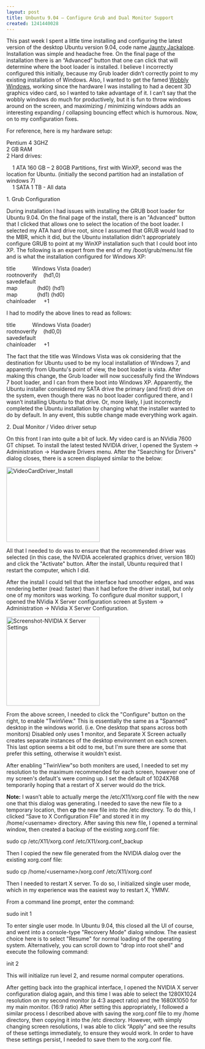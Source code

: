 ```yaml
---
layout: post
title: Unbuntu 9.04 – Configure Grub and Dual Monitor Support
created: 1241440028
---
```

<p>This past week I spent a little time installing and configuring the latest version of the desktop Ubuntu version 9.04, code name <a href="https://wiki.ubuntu.com/JauntyJackalope" target="_blank">Jaunty Jackalope</a>. Installation was simple and headache free. On the final page of the installation there is an “Advanced” button that one can click that will determine where the boot loader is installed. I believe I incorrectly configured this initially, because my Grub loader didn’t correctly point to my existing installation of Windows. Also, I wanted to get the famed <a href="http://www.youtube.com/watch?v=nbCg9_YgKgM" target="_blank">Wobbly Windows</a>, working since the hardware I was installing to had a decent 3D graphics video card, so I wanted to take advantage of it. I can’t say that the wobbly windows do much for productively, but it is fun to throw windows around on the screen, and maximizing / minimizing windows adds an interesting expanding / collapsing bouncing effect which is humorous. Now, on to my configuration fixes.</p>    <p>For reference, here is my hardware setup:</p>  <p>Pentium 4 3GHZ   <br />2 GB RAM    <br />2 Hard drives:</p>  &#160;&#160;&#160; 1 ATA 160 GB – 2 80GB Partitions, first with WinXP, second was the location for Ubuntu. (initially the second partition had an installation of windows 7)     <br />&#160;&#160;&#160; 1 SATA 1 TB - All data<p>1. Grub Configuration </p>  <p> During installation I had issues with installing the GRUB boot loader for Ubuntu 9.04. On the final page of the install, there is an &quot;Advanced&quot; button that I clicked that allows one to select the location of the boot loader. I selected my ATA hard drive root, since I assumed that GRUB would load to the MBR, which it did, but the Ubuntu installation didn't appropriately configure GRUB to point at my WinXP installation such that I could boot into XP. The following is an expert from the end of my /boot/grub/menu.lst file and is what the installation configured for Windows XP: </p>  <p> title&#160;&#160;&#160;&#160;&#160;&#160;&#160;&#160;&#160;&#160; Windows Vista (loader)   <br /> rootnoverify&#160;&#160;&#160; (hd1,0)    <br /> savedefault    <br /> map&#160;&#160;&#160;&#160;&#160;&#160;&#160;&#160;&#160;&#160;&#160;&#160; (hd0) (hd1)    <br /> map&#160;&#160;&#160;&#160;&#160;&#160;&#160;&#160;&#160;&#160;&#160;&#160; (hd1) (hd0)    <br /> chainloader&#160;&#160;&#160;&#160; +1 </p>  <p>I had to modify the above lines to read as follows: </p>  <p> title&#160;&#160;&#160;&#160;&#160;&#160;&#160;&#160;&#160;&#160; Windows Vista (loader)   <br /> rootnoverify&#160;&#160;&#160; (hd0,0)    <br /> savedefault    <br /> chainloader&#160;&#160;&#160;&#160; +1 </p>  <p>The fact that the title was Windows Vista was ok considering that the destination for Ubuntu used to be my local installation of Windows 7, and apparently from Ubuntu's point of view, the boot loader is vista. After making this change, the Grub loader will now successfully find the Windows 7 boot loader, and I can from there boot into Windows XP. Apparently, the Ubuntu installer considered my SATA drive the primary (and first) drive on the system, even though there was no boot loader configured there, and I wasn’t installing Ubuntu to that drive. Or, more likely, I just incorrectly completed the Ubuntu installation by changing what the installer wanted to do by default. In any event, this subtle change made everything work again.</p>  <p>2. Dual Monitor / Video driver setup </p>  <p>On this front I ran into quite a bit of luck. My video card is an NVidia 7600 GT chipset. To install the latest tested NVIDIA driver, I opened the System -&gt; Administration -&gt; Hardware Drivers menu. After the &quot;Searching for Drivers&quot; dialog closes, there is a screen displayed similar to the below: </p>  <p><a target="_blank" href="http://www.jamesralexander.com/blog/sites/default/files/VideoCardDriver_Install_2.png"><img title="VideoCardDriver_Install" style="border-right: 0px; border-top: 0px; display: inline; border-left: 0px; border-bottom: 0px" height="196" alt="VideoCardDriver_Install" src="http://www.jamesralexander.com/blog/sites/default/files/VideoCardDriver_Install_thumb.png" width="244" border="0" /></a> </p>  <p>All that I needed to do was to ensure that the recommended driver was selected (in this case, the NVIDIA accelerated graphics driver, version 180) and click the &quot;Activate&quot; button. After the install, Ubuntu required that I restart the computer, which I did. </p>  <p>After the install I could tell that the interface had smoother edges, and was rendering better (read: faster) than it had before the driver install, but only one of my monitors was working. To configure dual monitor support, I opened the NVidia X Server configuration screen at System -&gt; Administration -&gt; NVidia X Server Configuration. </p>  <p><a target="_blank" href="http://www.jamesralexander.com/blog/sites/default/files/Screenshot-NVIDIA%20X%20Server%20Settings_2.png"><img title="Screenshot-NVIDIA X Server Settings" style="border-right: 0px; border-top: 0px; display: inline; border-left: 0px; border-bottom: 0px" height="232" alt="Screenshot-NVIDIA X Server Settings" src="http://www.jamesralexander.com/blog/sites/default/files/Screenshot-NVIDIA%20X%20Server%20Settings_thumb.png" width="244" border="0" /></a> </p>  <p>From the above screen, I needed to click the &quot;Configure&quot; button on the right, to enable &quot;TwinView.&quot; This is essentially the same as a &quot;Spanned&quot; desktop in the windows world. (i.e. One desktop that spans across both monitors) Disabled only uses 1 monitor, and Separate X Screen actually creates separate instances of the desktop environment on each screen. This last option seems a bit odd to me, but I'm sure there are some that prefer this setting, otherwise it wouldn't exist. </p>  <p>After enabling &quot;TwinView&quot;so both moniters are used, I needed to set my resolution to the maximum recommended for each screen, however one of my screen's default's were coming up. I set the default of 1024X768 temporarily hoping that a restart of X server would do the trick. </p>  <p><strong>Note:</strong> I wasn’t able to actually merge the /etc/X11/xorg.conf file with the new one that this dialog was generating. I needed to save the new file to a temporary location, then <strong>cp</strong> the new file into the /etc directory. To do this, I clicked “Save to X Configuration File” and stored it in my /home/&lt;username&gt; directory. After saving this new file, I opened a terminal window, then created a backup of the existing xorg.conf file:</p>  <p>sudo cp /etc/X11/xorg.conf /etc/X11/xorg.conf_backup</p>  <p>Then I copied the new file generated from the NVIDIA dialog over the existing xorg.conf file:</p>  <p>sudo cp /home/&lt;username&gt;/xorg.conf /etc/X11/xorg.conf</p>  <p>Then I needed to restart X server. To do so, I initialized single user mode, which in my experience was the easiest way to restart X, YMMV. </p>  <p>From a command line prompt, enter the command: </p>  <p>sudo init 1 </p>  <p>To enter single user mode. In Ubuntu 9.04, this closed all the UI of course, and went into a console-type &quot;Recovery Mode&quot; dialog window. The easiest choice here is to select &quot;Resume&quot; for normal loading of the operating system. Alternatively, you can scroll down to &quot;drop into root shell&quot; and execute the following command: </p>  <p>init 2 </p>  <p>This will initialize run level 2, and resume normal computer operations. </p>  <p>After getting back into the graphical interface, I opened the NVIDIA X server configuration dialog again, and this time I was able to select the 1280X1024 resolution on my second monitor (a 4:3 aspect ratio) and the 1680X1050 for my main monitor. (16:9 ratio) After setting this appropriately, I followed a similar process I described above with saving the xorg.conf file to my /home directory, then copying it into the /etc directory. However, with simply changing screen resolutions, I was able to click “Apply” and see the results of these settings immediately, to ensure they would work. In order to have these settings persist, I needed to save them to the xorg.conf file.</p>
